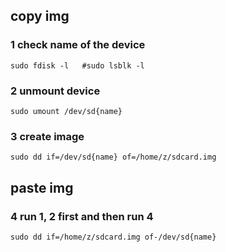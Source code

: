 ## copy img
### 1 check name of the device
    sudo fdisk -l   #sudo lsblk -l
    
### 2 unmount device
    sudo umount /dev/sd{name}
    
### 3 create image
    sudo dd if=/dev/sd{name} of=/home/z/sdcard.img
    
## paste img
### 4 run 1, 2 first and then run 4
    sudo dd if=/home/z/sdcard.img of-/dev/sd{name}
    
